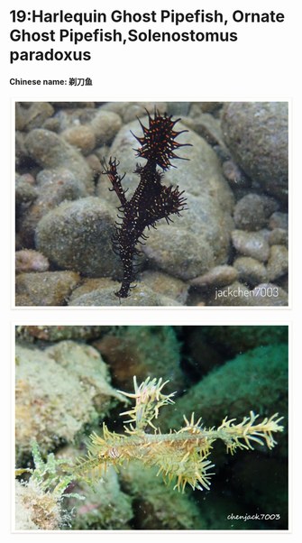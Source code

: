 # 19:Harlequin Ghost Pipefish, Ornate Ghost Pipefish,Solenostomus paradoxus

#### Chinese name: 剃刀鱼

![](../../.gitbook/assets/ornate-ghost-pipefish.jpg)

![](../../.gitbook/assets/ornate-ghost-pipefish2.jpg)

